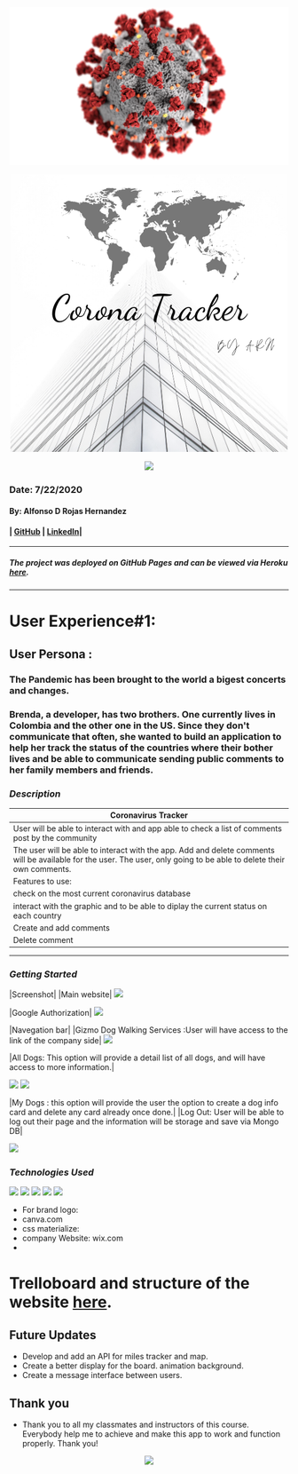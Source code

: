 

<img src="image/coronavirus-3992933.jpg">

<p align="center">

 <img  src="image/ARH Logo (4).png">

 </p>

<p align="center">
<img src="image/pills-on-blue-background-3936358.jpg">
</p>

### Date: 7/22/2020
#### By: Alfonso D Rojas Hernandez 
#### | [GitHub](https://github.com/acostade29) | [LinkedIn](https://www.linkedin.com/in/alfonso-d-rojas-hernandez-2253a0105/)| 
***

##### The project was deployed on GitHub Pages and can be viewed via Heroku [here](https://coronatrackeralfonso.herokuapp.com//).
***




# User Experience#1:
## User Persona :
### The Pandemic has been brought to the world a bigest concerts and changes.
### Brenda, a developer, has two brothers. One currently lives in Colombia and the other one in the US. Since they don't communicate that often, she wanted to build an application to help her track the status of the countries where their bother lives and be able to communicate sending public comments to her family members and friends. 






### ***Description***
|Coronavirus Tracker |
|---|
| User will be able to interact with and app able to check a list of comments post by the community|
| The user will be able to interact with the app. Add and delete comments will be available for the user. The user, only going to be able to delete their own comments. |
| Features to use: |
| check on the most current coronavirus database|
|interact with the graphic and to be able to diplay the current status on each country|
| Create and add comments|
| Delete comment|



***

### ***Getting Started***
|Screenshot|
|Main website|
<img src="public/images/Screen Shot 2020-06-05 at 2.47.15 PM.png"></image>


|Google Authorization|
<img src="public/images/Screen Shot 2020-06-05 at 3.40.15 PM.png">

|Navegation bar|
|Gizmo Dog Walking Services :User will have access to the link of the company side|
<img src="public/images/Screen Shot 2020-06-05 at 3.15.33 PM.png">


<ig src="public/images/Screen Shot 2020-06-05 at 3.14.58 PM.png">

|All Dogs: This option will provide a detail list of all dogs, and will have access to more information.|

<img src="public/images/Screen Shot 2020-06-05 at 3.18.17 PM.png">


<img src= "public/images/Screen Shot 2020-06-05 at 3.19.48 PM.png">

|My Dogs : this option will provide the user the option to create a dog info card and delete any card already once done.|
|Log Out: User will be able to log out their page and the information will be storage and save via Mongo DB|

<img src="public/images/Screen Shot 2020-06-05 at 3.21.54 PM.png">






   

### ***Technologies Used***
<img src="public/images/github jedi.jpeg">
<img src="public/images/favicon.ico">
<img src="public/images/herokulogo.png">
<img src="public/images/cssjavahtml.jpeg">
<img src="public/images/nodeexpress.jpeg">

- For brand logo:
- canva.com
- css materialize:
- company Website: wix.com
- 





# Trelloboard and structure of the website [here](https://trello.com/b/Ly4uhb83/dog-walking).












## Future Updates 
- Develop and add an API for miles tracker and map.
-  Create a better display for the board. animation background. 
-  Create a message interface between users.  



## Thank you 
- Thank you to all my classmates and instructors of this course. Everybody help me to achieve and make this app to work and function properly.
Thank you!


<p align="center">

<img src="public/images/Dog.jpeg">
 </p>